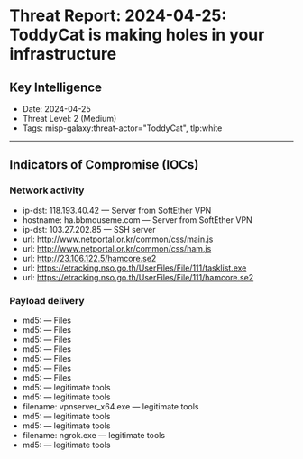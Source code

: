 # Threat Report: 2024-04-25: ToddyCat is making holes in your infrastructure


## Key Intelligence
* Date: 2024-04-25
* Threat Level: 2 (Medium)
* Tags: misp-galaxy:threat-actor="ToddyCat", tlp:white

---

## Indicators of Compromise (IOCs)
### Network activity
* ip-dst: 118.193.40.42 — Server from SoftEther VPN
* hostname: ha.bbmouseme.com — Server from SoftEther VPN
* ip-dst: 103.27.202.85 — SSH server
* url: http://www.netportal.or.kr/common/css/main.js
* url: http://www.netportal.or.kr/common/css/ham.js
* url: http://23.106.122.5/hamcore.se2
* url: https://etracking.nso.go.th/UserFiles/File/111/tasklist.exe
* url: https://etracking.nso.go.th/UserFiles/File/111/hamcore.se2

### Payload delivery
* md5: <md5> — Files
* md5: <md5> — Files
* md5: <md5> — Files
* md5: <md5> — Files
* md5: <md5> — Files
* md5: <md5> — Files
* md5: <md5> — Files
* md5: <md5> — legitimate tools
* md5: <md5> — legitimate tools
* filename: vpnserver_x64.exe — legitimate tools
* md5: <md5> — legitimate tools
* md5: <md5> — legitimate tools
* filename: ngrok.exe — legitimate tools
* md5: <md5> — legitimate tools
